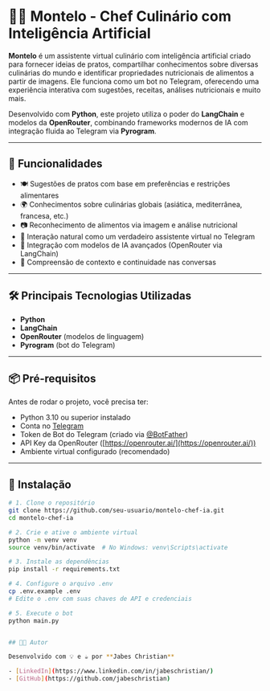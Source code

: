# 👨‍🍳 Montelo - Chef Culinário com Inteligência Artificial

**Montelo** é um assistente virtual culinário com inteligência artificial criado para fornecer ideias de pratos, compartilhar conhecimentos sobre diversas culinárias do mundo e identificar propriedades nutricionais de alimentos a partir de imagens. Ele funciona como um bot no Telegram, oferecendo uma experiência interativa com sugestões, receitas, análises nutricionais e muito mais.

Desenvolvido com **Python**, este projeto utiliza o poder do **LangChain** e modelos da **OpenRouter**, combinando frameworks modernos de IA com integração fluida ao Telegram via **Pyrogram**.

---

## 🚀 Funcionalidades

- 🍽️ Sugestões de pratos com base em preferências e restrições alimentares
- 🌍 Conhecimentos sobre culinárias globais (asiática, mediterrânea, francesa, etc.)
- 📷 Reconhecimento de alimentos via imagem e análise nutricional
- 🤖 Interação natural como um verdadeiro assistente virtual no Telegram
- 🧠 Integração com modelos de IA avançados (OpenRouter via LangChain)
- 🔎 Compreensão de contexto e continuidade nas conversas

---

## 🛠️ Principais Tecnologias Utilizadas

- **Python**
- **LangChain**
- **OpenRouter** (modelos de linguagem)
- **Pyrogram** (bot do Telegram)

---

## 📦 Pré-requisitos

Antes de rodar o projeto, você precisa ter:

- Python 3.10 ou superior instalado
- Conta no [Telegram](https://telegram.org/)
- Token de Bot do Telegram (criado via [@BotFather](https://t.me/BotFather))
- API Key da OpenRouter ([https://openrouter.ai/](https://openrouter.ai/))
- Ambiente virtual configurado (recomendado)

---

## 🔧 Instalação

```bash
# 1. Clone o repositório
git clone https://github.com/seu-usuario/montelo-chef-ia.git
cd montelo-chef-ia

# 2. Crie e ative o ambiente virtual
python -m venv venv
source venv/bin/activate  # No Windows: venv\Scripts\activate

# 3. Instale as dependências
pip install -r requirements.txt

# 4. Configure o arquivo .env
cp .env.example .env
# Edite o .env com suas chaves de API e credenciais

# 5. Execute o bot
python main.py


## 👨‍💻 Autor

Desenvolvido com 💡 e ☕ por **Jabes Christian**

- [LinkedIn](https://www.linkedin.com/in/jabeschristian/)
- [GitHub](https://github.com/jabeschristian)
